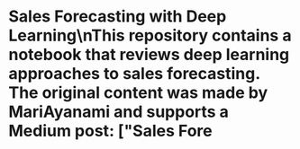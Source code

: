 # Sales Forecasting with Deep Learning\nThis repository contains a notebook that reviews deep learning approaches to sales forecasting. The original content was made by MariAyanami and supports a Medium post: ["Sales Fore